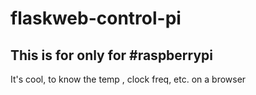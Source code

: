 # flaskweb-control-pi
## This is for only for #raspberrypi
It's cool, to know the temp , clock freq, etc. on a browser
